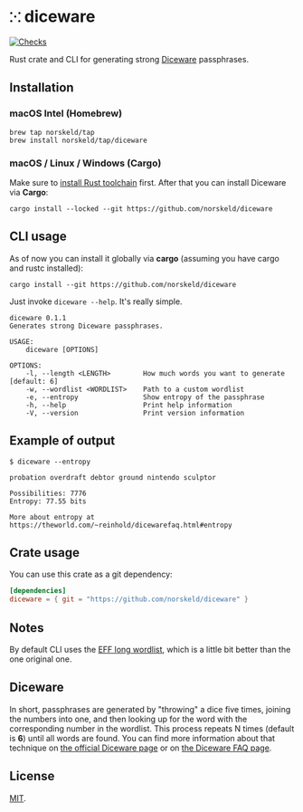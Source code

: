 # `⁙` diceware

[![Checks](https://img.shields.io/github/workflow/status/norskeld/diceware/check?style=flat-square&colorA=22272d&colorB=22272d&label=checks)](https://github.com/norskeld/diceware/actions)

Rust crate and CLI for generating strong [Diceware] passphrases.

## Installation

### macOS Intel (Homebrew)

```shell
brew tap norskeld/tap
brew install norskeld/tap/diceware
```

### macOS / Linux / Windows (Cargo)

Make sure to [install Rust toolchain][rust-toolchain] first. After that you can install Diceware via **Cargo**:

```shell
cargo install --locked --git https://github.com/norskeld/diceware
```

## CLI usage

As of now you can install it globally via **cargo** (assuming you have cargo and rustc installed):

```shell
cargo install --git https://github.com/norskeld/diceware
```

Just invoke `diceware --help`. It's really simple.

```shell
diceware 0.1.1
Generates strong Diceware passphrases.

USAGE:
    diceware [OPTIONS]

OPTIONS:
    -l, --length <LENGTH>        How much words you want to generate [default: 6]
    -w, --wordlist <WORDLIST>    Path to a custom wordlist
    -e, --entropy                Show entropy of the passphrase
    -h, --help                   Print help information
    -V, --version                Print version information
```

## Example of output

```shell
$ diceware --entropy

probation overdraft debtor ground nintendo sculptor

Possibilities: 7776
Entropy: 77.55 bits

More about entropy at https://theworld.com/~reinhold/dicewarefaq.html#entropy
```

## Crate usage

You can use this crate as a git dependency:

```toml
[dependencies]
diceware = { git = "https://github.com/norskeld/diceware" }
```

## Notes

By default CLI uses the [EFF long wordlist][eff-long-wordlist], which is a little bit better than the one original one.

## Diceware

In short, passphrases are generated by "throwing" a dice five times, joining the numbers into one, and then looking up for the word with the corresponding number in the wordlist. This process repeats N times (default is **6**) until all words are found. You can find more information about that technique on [the official Diceware page][diceware-official] or on [the Diceware FAQ page][diceware-faq].

## License

[MIT](LICENSE).

<!-- Links. -->

[diceware]: https://en.wikipedia.org/wiki/Diceware
[eff-long-wordlist]: https://eff.org/deeplinks/2016/07/new-wordlists-random-passphrases
[formula]: https://docs.brew.sh/Formula-Cookbook
[eff-wordlist]: https://eff.org/deeplinks/2016/07/new-wordlists-random-passphrases
[diceware-official]: https://theworld.com/~reinhold/diceware.html
[diceware-faq]: https://theworld.com/~reinhold/dicewarefaq.html
[rust-toolchain]: https://www.rust-lang.org/tools/install
